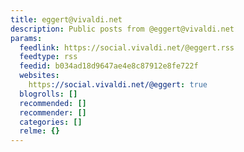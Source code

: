 ```yaml
---
title: eggert@vivaldi.net
description: Public posts from @eggert@vivaldi.net
params:
  feedlink: https://social.vivaldi.net/@eggert.rss
  feedtype: rss
  feedid: b034ad18d9647ae4e8c87912e8fe722f
  websites:
    https://social.vivaldi.net/@eggert: true
  blogrolls: []
  recommended: []
  recommender: []
  categories: []
  relme: {}
---
```

